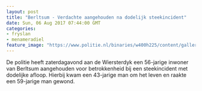```yaml
---
layout: post
title: "Berltsum - Verdachte aangehouden na dodelijk steekincident"
date: Sun, 06 Aug 2017 07:44:00 GMT
categories: 
- fryslan 
- menameradiel 
feature_image: "https://www.politie.nl/binaries/w400h225/content/gallery/politie/stockfotos/opsporing-recherche/medewerkers-nfi-bij-plaats-delict-liquidatie.jpg"
---
```


De politie heeft zaterdagavond aan de Wiersterdyk een 56-jarige inwoner van Berltsum aangehouden voor betrokkenheid bij een steekincident met dodelijke afloop. Hierbij kwam een 43-jarige man om het leven en raakte een 59-jarige man gewond.
